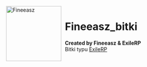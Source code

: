 <img width="150" height="150" align="left" style="float: left; margin: 0 10px 0 0;" alt="Fineeasz" src="https://cdn.discordapp.com/attachments/789464805794643968/949354326646734878/80392085.png">  

# Fineeasz_bitki
**Created by Fineeasz & ExileRP**
<br>
Bitki typu 
<a href="https://discord.gg/exilerp"> ExileRP</a>
